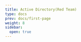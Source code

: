 ```yaml
---
title: Active Directory(Red Team)
type: docs
prev: docs/first-page
weight: 8
sidebar:
  open: true
---
```

